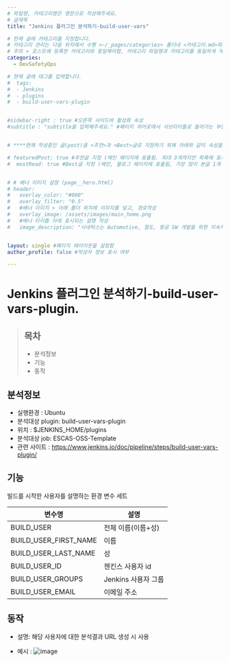 ```yaml
---
# 파일명, 카테고리명은 영문으로 작성해주세요.
# 글제목
title: "Jenkins 플러그인 분석하기-build-user-vars"

# 헌재 글에 카테고리를 지정합니다.
# 카테고리 관리는 다음 위치에서 수행 <~/_pages/categories> 폴더내 <카테고리.md>파일
# 주의 > 포스트에 등록한 카테고리와 동일해야함, 카테고리 파일명과 카테고리를 동일하게 작성하여 관리하도록함
categories: 
  - DevSafetyOps

# 현재 글에 태그를 입력합니다.
#  tags:
#  - Jenkins
#  - plugins
#  - build-user-vars-plugin


#sidebar-right : true #오른쪽 사이드바 활성화 속성
#subtitle : "subtitle을 입력해주세요." #페이지 히어로에서 서브타이틀로 들어가는 부분 텍스트 입력


# ****현재 작성중인 글(post)을 <추천>과 <Best>글로 지정하기 위해 아래와 같이 속성을 지정합니다.****

# featuredPost: true #추천글 지정 (메인 페이지에 표출됨. 최대 3개까지만 목록에 표시됨)
#  mostRead: true #Best글 지정 (메인, 블로그 페이지에 표출됨, 가장 많이 본글 1개 목록에 표시)


# # 배너 이미지 설정 (page__hero.html)
# header:
#   overlay_color: "#000"
#   overlay_filter: "0.5"
#   #배너 이미지 > 아래 폴더 위치에 이미지를 넣고, 경로작성
#   overlay_image: /assets/images/main_home.png
#   #배너 타이틀 아래 표시되는 설명 작성
#   image_description: "시네틱스는 Automotive, 철도, 항공 SW 개발을 위한 지속적 통합과 빌드 가상화 컨설팅과 교육을 제공합니다."


layout: single #페이지 레이아웃을 설정함
author_profile: false #작성자 정보 표시 여부

---
```


<!-- **** 아래 부분부터 본문 영역입니다.*** -->

# Jenkins 플러그인 분석하기-build-user-vars-plugin.

> ## 목차    
>
> *  분석정보 
> *  기능
> *  동작


## 분석정보
 *  실행환경 : Ubuntu
 *  분석대상 plugin: build-user-vars-plugin
 *  위치 : $JENKINS_HOME/plugins 
 *  분석대상 job: ESCAS-OSS-Template
 *  관련 사이트 : https://www.jenkins.io/doc/pipeline/steps/build-user-vars-plugin/
 

## 기능 

빌드를 시작한 사용자를 설명하는 환경 변수 세트

|변수명|설명|
|----------|---------|
|BUILD_USER|전체 이름(이름+성)|
|BUILD_USER_FIRST_NAME|이름|
|BUILD_USER_LAST_NAME|성|
|BUILD_USER_ID|젠킨스 사용자 id|
|BUILD_USER_GROUPS|Jenkins 사용자 그룹|
|BUILD_USER_EMAIL|이메일 주소|


## 동작

* 설명: 해당 사용자에 대한 분석결과 URL 생성 시 사용 

* 예시 : 
![image](https://github.com/SyneticsCorp/SyneticsCorp.github.io/assets/150226255/ca89d9be-68fd-4cdc-8d97-a0d30751dd98)


